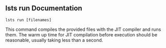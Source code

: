 ## lsts run Documentation

```lsts
lsts run [filenames]
```

This command compiles the provided files with the JIT compiler and runs them.
The warm up time for JIT compilation before execution should be reasonable, usually taking less than a second.
